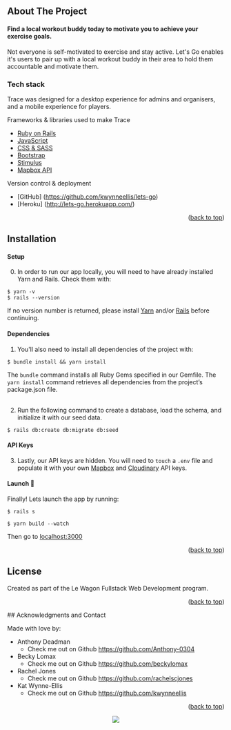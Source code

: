 ## About The Project

#### Find a local workout buddy today to motivate you to achieve your exercise goals.

Not everyone is self-motivated to exercise and stay active. Let's Go enables it's users to pair up with a local workout buddy in their area to hold them accountable and motivate them.

### Tech stack

Trace was designed for a desktop experience for admins and organisers, and a mobile experience for players.

Frameworks & libraries used to make Trace
* [Ruby on Rails](https://rubyonrails.org/)
* [JavaScript](https://www.javascript.com/)
* [CSS & SASS](https://sass-lang.com/)
* [Bootstrap](https://getbootstrap.com/)
* [Stimulus](https://stimulus.hotwired.dev/)
* [Mapbox API](https://docs.mapbox.com/api/overview/)

Version control & deployment
* [GitHub] (https://github.com/kwynneellis/lets-go)
* [Heroku] (http://lets-go.herokuapp.com/)

<p align="right">(<a href="#top">back to top</a>)</p>

## Installation

#### Setup

0. In order to run our app locally, you will need to have already installed Yarn and Rails. Check them with:


```
$ yarn -v
$ rails --version
```

If no version number is returned, please install [Yarn](https://classic.yarnpkg.com/en/docs/install) and/or [Rails](https://guides.rubyonrails.org/v5.0/getting_started.html) before continuing.

#### Dependencies

1. You'll also need to install all dependencies of the project with:
```
$ bundle install && yarn install
```

The `bundle` command installs all Ruby Gems specified in our Gemfile. The `yarn install` command retrieves all dependencies from the project’s package.json file.
<br>
<br>

2. Run the following command to create a database, load the schema, and initialize it with our seed data.
```
$ rails db:create db:migrate db:seed
```

#### API Keys

3. Lastly, our API keys are hidden. You will need to `touch` a `.env` file and populate it with your own [Mapbox](https://docs.mapbox.com/help/getting-started/access-tokens/) and [Cloudinary](https://cloudinary.com/documentation/image_upload_api_reference) API keys.

#### Launch 🚀

Finally! Lets launch the app by running:

```
$ rails s
```

```
$ yarn build --watch
```

Then go to [localhost:3000](http://localhost:3000/)

<p align="right">(<a href="#top">back to top</a>)</p>

## License

Created as part of the Le Wagon Fullstack Web Development program.

<p align="right">(<a href="#top">back to top</a>)</p>
## Acknowledgments and Contact

Made with love by:
* Anthony Deadman
  * Check me out on Github https://github.com/Anthony-0304
* Becky Lomax
  * Check me out on Github https://github.com/beckylomax
* Rachel Jones
  * Check me out on Github https://github.com/rachelscjones
* Kat Wynne-Ellis
  * Check me out on Github https://github.com/kwynneellis

<p align="right">(<a href="#top">back to top</a>)</p>

<p align="center">
  <img src="https://visitor-badge.laobi.icu/badge?page_id=RebeccaL23/trace" id="counter">
</p>
